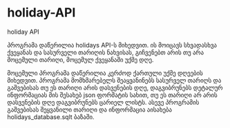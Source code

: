 # holiday-API
holiday API

  პროგრამა დაწერილია holidays API-ს მიხედვით. ის მოიცავს სხვადასხვა ქვეყანას და სასურველი თარიღის ნახვისას, გიჩვენებთ არის თუ არა მოცემული თარიღი, მოცემულ ქვეყანაში უქმე დღე.
  
  მოცემული პროგრამა დაწერილია კერძოდ ქართული უქმე დღეების მიხედვით. პროგრამა მომხმარებელს შეაყვანინებს სასურველ თარიღს და გაშვებისას თუ ეს თარიღი არის დასვენების დღე, დაგვიბრუნებს დეტალურ ინფორმაციას მის შესახებ json ფორმატის სახით, თუ ეს თარიღი არ არის დასვენების დღე დაგვიბრუნებს ცარიელ ლისტს. ასევე პროგრამის გაშვებისას შეყვანილი თარიღი და ინფორმაცია აისახება holidays_database.sqlt ბაზაში.
